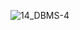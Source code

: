 ![14_DBMS-4](https://user-images.githubusercontent.com/35743667/57979213-41ece900-7a23-11e9-9154-9a8c162aa175.jpg)
